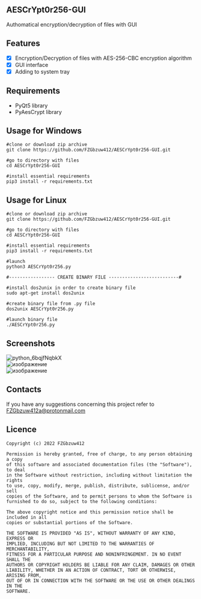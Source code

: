 ## AESCrYpt0r256-GUI
Authomatical encryption/decryption of files with GUI

## Features
- [x] Encryption/Decryption of files with AES-256-CBC encryption algorithm
- [x] GUI interface
- [x] Adding to system tray

## Requirements
+ PyQt5 library
+ PyAesCrypt library

## Usage for Windows
```
#clone or download zip archive
git clone https://github.com/FZGbzuw412/AESCrYpt0r256-GUI.git

#go to directory with files
cd AESCrYpt0r256-GUI 

#install essential requirements
pip3 install -r requirements.txt
```

## Usage for Linux
```
#clone or download zip archive
git clone https://github.com/FZGbzuw412/AESCrYpt0r256-GUI.git

#go to directory with files
cd AESCrYpt0r256-GUI

#install essential requirements
pip3 install -r requirements.txt

#launch
python3 AESCrYpt0r256.py

#----------------- CREATE BINARY FILE --------------------------#

#install dos2unix in order to create binary file
sudo apt-get install dos2unix

#create binary file from .py file
dos2unix AESCrYpt0r256.py

#launch binary file
./AESCrYpt0r256.py
```

## Screenshots

![python_6bqjfNqbkX](https://user-images.githubusercontent.com/92334349/156406765-564d19d0-2933-40c8-9a1b-2d079794820d.png)
<br/> 
![изображение](https://user-images.githubusercontent.com/92334349/156407665-f3a2f384-e088-441e-8edc-707a380d4f48.png)
<br/> 
![изображение](https://user-images.githubusercontent.com/92334349/156407402-f0d074df-2d1c-4ded-9ff0-b4b4efb11b9b.png)

## Contacts
If you have any suggestions concerning this project refer to FZGbzuw412a@protonmail.com

## Licence
  
    Copyright (c) 2022 FZGbzuw412

    Permission is hereby granted, free of charge, to any person obtaining a copy
    of this software and associated documentation files (the "Software"), to deal
    in the Software without restriction, including without limitation the rights
    to use, copy, modify, merge, publish, distribute, sublicense, and/or sell
    copies of the Software, and to permit persons to whom the Software is
    furnished to do so, subject to the following conditions:

    The above copyright notice and this permission notice shall be included in all
    copies or substantial portions of the Software.

    THE SOFTWARE IS PROVIDED "AS IS", WITHOUT WARRANTY OF ANY KIND, EXPRESS OR
    IMPLIED, INCLUDING BUT NOT LIMITED TO THE WARRANTIES OF MERCHANTABILITY,
    FITNESS FOR A PARTICULAR PURPOSE AND NONINFRINGEMENT. IN NO EVENT SHALL THE
    AUTHORS OR COPYRIGHT HOLDERS BE LIABLE FOR ANY CLAIM, DAMAGES OR OTHER
    LIABILITY, WHETHER IN AN ACTION OF CONTRACT, TORT OR OTHERWISE, ARISING FROM,
    OUT OF OR IN CONNECTION WITH THE SOFTWARE OR THE USE OR OTHER DEALINGS IN THE
    SOFTWARE.
